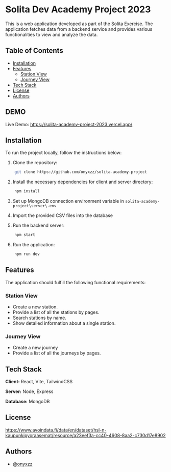# Solita Dev Academy Project 2023

This is a web application developed as part of the Solita Exercise. The application fetches data from a backend service and provides various functionalities to view and analyze the data.

## Table of Contents

- [Installation](#installation)
- [Features](#features)
  - [Station View](#station-view)
  - [Journey View](#journey-view)
- [Tech Stack](#tech-stack)
- [License](#license)
- [Authors](#authors)

## DEMO

Live Demo: https://solita-academy-project-2023.vercel.app/

## Installation

To run the project locally, follow the instructions below:

1. Clone the repository:

```bash
    git clone https://github.com/onyxzz/solita-academy-project
```

2. Install the necessary dependencies for client and server directory:

```bash
    npm install
```

3. Set up MongoDB connection environment variable in `solita-academy-project\server\.env`

4. Import the provided CSV files into the database

5. Run the backend server:

```bash
    npm start
```

6. Run the application:

```bash
    npm run dev
```

## Features

The application should fulfill the following functional requirements:

### Station View

- Create a new station.
- Provide a list of all the stations by pages.
- Search stations by name.
- Show detailed information about a single station.

### Journey View

- Create a new journey
- Provide a list of all the journeys by pages.

## Tech Stack

**Client:** React, Vite, TailwindCSS

**Server:** Node, Express

**Database:** MongoDB

## License

https://www.avoindata.fi/data/en/dataset/hsl-n-kaupunkipyoraasemat/resource/a23eef3a-cc40-4608-8aa2-c730d17e8902

## Authors

- [@onyxzz](https://www.github.com/onyxzz)
